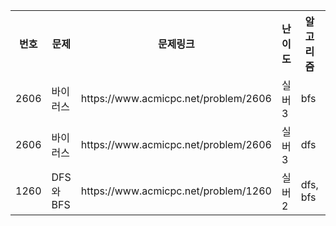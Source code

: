 <table>
    <tr>
        <th scope="col">번호</td>
        <th scope="col">문제</td>
        <th scope="col">문제링크</td>
        <th scope="col">난이도</td>
        <th scope="col">알고리즘</td>
        <th scope="col">풀이링크</td>
    </tr>
    <tr>
        <td>2606</td>
        <td>바이러스</td>
        <td>https://www.acmicpc.net/problem/2606</td>
        <td>실버3</td>
        <td>bfs</td>
        <td>link</td>
    </tr>
    <tr>
        <td>2606</td>
        <td>바이러스</td>
        <td>https://www.acmicpc.net/problem/2606</td>
        <td>실버3</td>
        <td>dfs</td>
        <td>link</td>
    </tr>
    <tr>
        <td>1260</td>
        <td>DFS와 BFS</td>
        <td>https://www.acmicpc.net/problem/1260</td>
        <td>실버2</td>
        <td>dfs, bfs</td>
        <td>link</td>
    </tr>
</table>